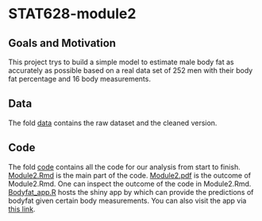 # STAT628-module2
## Goals and Motivation
This project trys to build a simple model to estimate male body fat as accurately as possible based on a real data set of 252 men with their 
body fat percentage and 16 body measurements.
## Data
The fold [data](https://github.com/rzhao-99/STAT628-module2/tree/main/data) contains the raw dataset and the cleaned version.
## Code
The fold [code](https://github.com/rzhao-99/STAT628-module2/tree/main/code) contains all the code for our analysis from start to finish.  
[Module2.Rmd](https://github.com/rzhao-99/STAT628-module2/blob/main/code/module2.Rmd) is the main part of the code. [Module2.pdf](https://github.com/rzhao-99/STAT628-module2/blob/main/code/module2.pdf) is the outcome of Module2.Rmd. One can inspect the outcome of the code in Module2.Rmd.  
[Bodyfat_app.R](https://github.com/rzhao-99/STAT628-module2/blob/main/code/Bodyfat_app.R) hosts the shiny app by which can provide the predictions of bodyfat given certain body measurements. You can also visit the app via [this link](https://stat628module2group14.shinyapps.io/module2/).



